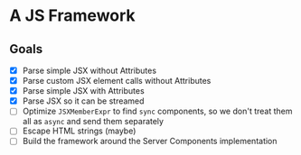 # A JS Framework

## Goals

- [X] Parse simple JSX without Attributes
- [X] Parse custom JSX element calls without Attributes
- [X] Parse simple JSX with Attributes
- [X] Parse JSX so it can be streamed
- [ ] Optimize `JSXMemberExpr` to find `sync` components, so we don't treat them all as `async` and send them separately
- [ ] Escape HTML strings (maybe)
- [ ] Build the framework around the Server Components implementation
